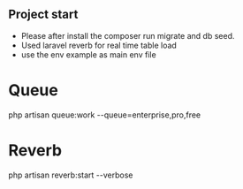 
## Project start
 - Please after install the composer run migrate and db seed.
 - Used laravel reverb for real time table load
 - use the env example as main env file

# Queue
php artisan queue:work --queue=enterprise,pro,free

# Reverb
php artisan reverb:start --verbose